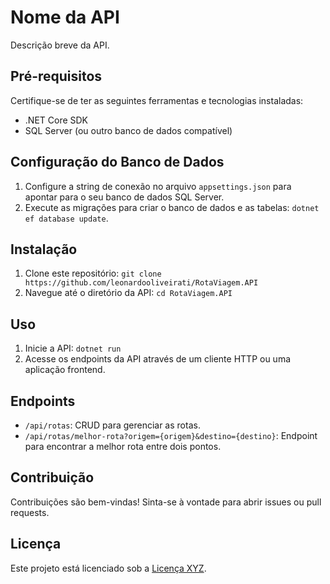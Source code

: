 # Nome da API

Descrição breve da API.

## Pré-requisitos

Certifique-se de ter as seguintes ferramentas e tecnologias instaladas:

- .NET Core SDK
- SQL Server (ou outro banco de dados compatível)

## Configuração do Banco de Dados

1. Configure a string de conexão no arquivo `appsettings.json` para apontar para o seu banco de dados SQL Server.
2. Execute as migrações para criar o banco de dados e as tabelas: `dotnet ef database update`.

## Instalação

1. Clone este repositório: `git clone https://github.com/leonardooliveirati/RotaViagem.API`
2. Navegue até o diretório da API: `cd RotaViagem.API`

## Uso

1. Inicie a API: `dotnet run`
2. Acesse os endpoints da API através de um cliente HTTP ou uma aplicação frontend.

## Endpoints

- `/api/rotas`: CRUD para gerenciar as rotas.
- `/api/rotas/melhor-rota?origem={origem}&destino={destino}`: Endpoint para encontrar a melhor rota entre dois pontos.

## Contribuição

Contribuições são bem-vindas! Sinta-se à vontade para abrir issues ou pull requests.

## Licença

Este projeto está licenciado sob a [Licença XYZ](link-para-licenca).
